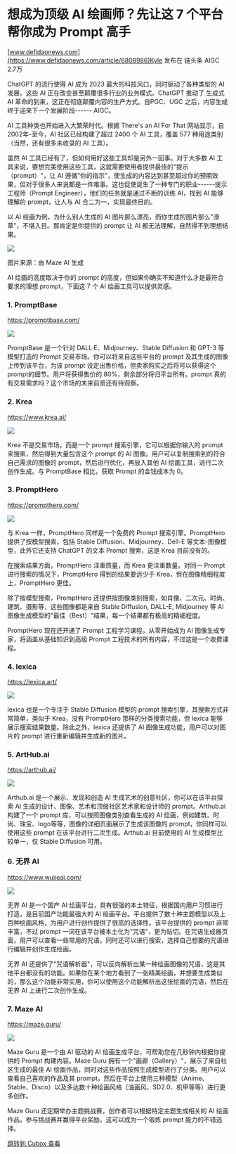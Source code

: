 想成为顶级 AI 绘画师？先让这 7 个平台帮你成为 Prompt 高手
====================================

[www.defidaonews.com](https://www.defidaonews.com/article/6808986)Kyle 发布在 链头条 AIGC 2.7万

ChatGPT 的流行使得 AI 成为 2023 最大的科技风口，同时驱动了各种类型的 AI 发展。这些 AI 正在改变甚至颠覆很多行业的业务模式。ChatGPT 推动了 生成式 AI 革命的到来，这正在彻底颠覆内容的生产方式。自PGC、UGC 之后，内容生成终于迎来下一个发展阶段------ AIGC。

AI 工具种类也开始进入大繁荣时代。根据 There's an AI For That 网站显示，自 2002年-至今，AI 社区已经构建了超过 2400 个 AI 工具，覆盖 577 种用途类别（当然，还有很多未收录的 AI 工具）。

虽然 AI 工具已经有了，但如何用好这些工具却是另外一回事。对于大多数 AI 工具来说，要想完美使用这些工具，这就需要使用者提供最佳的"提示（prompt）"，让 AI 遵循"你的指示"，使生成的内容达到甚至超过你的预期效果，但对于很多人来说都是一件难事。这也促使诞生了一种专门的职业------提示工程师（Prompt Engineer），他们的任务就是通过不断的训练 AI，找到 AI 能够理解的 prompt，让人与 AI 合二为一，实现最终目的。

以 AI 绘画为例，为什么别人生成的 AI 图片那么漂亮，而你生成的图片那么"潦草"，不堪入目。那肯定是你提供的 prompt 让 AI 都无法理解，自然得不到理想结果。

![](https://image.cubox.pro/article/2023032322431963823/59655.jpg)

图片来源：由 Maze AI 生成

AI 绘画的高度取决于你的 prompt 的高度，但如果你确实不知道什么才是最符合要求的理想 prompt，下面这 7 个 AI 绘画工具可以提供灵感。

### 1. PromptBase

<https://promptbase.com/>

![](https://image.cubox.pro/article/2023040610331337887/27103.jpg?imageMogr2/quality/90/ignore-error/1)

PromptBase 是一个针对 DALL·E、Midjourney、Stable Diffusion 和 GPT-3 等模型打造的 Prompt 交易市场。你可以将来自这些平台的 prompt 及其生成的图像上传到该平台，为该 prompt 设定出售价格，但卖家购买之后将可以获得这个prompt的细节。用户将获得售价的 80%，剩余部分将归平台所有。prompt 真的有交易需求吗？这个市场的未来前景还有待观察。

### 2. Krea

<https://www.krea.ai/>

![](https://image.cubox.pro/article/2023040610331349232/75329.jpg?imageMogr2/quality/90/ignore-error/1)

Krea 不是交易市场，而是一个 prompt 搜索引擎，它可以根据你输入的 prompt 来搜索，然后得到大量包含这个 prompt 的 AI 图像。用户可以复制搜索到的符合自己需求的图像的 prompt，然后进行优化，再放入其他 AI 绘画工具，进行二次创作生成。与 PromptBase 相比，获取 Prompt 的金钱成本为 0。

### 3. PromptHero

<https://prompthero.com/>

![](https://image.cubox.pro/article/2023040610331346502/38734.jpg?imageMogr2/quality/90/ignore-error/1)

与 Krea 一样，PromptHero 同样是一个免费的 Prompt 搜索引擎。PromptHero 提供了按模型搜索，包括 Stable Diffusion、Midjourney、Dell-E 等文本-图像模型，此外它还支持 ChatGPT 的文本 Prompt 搜索，这是 Krea 目前没有的。

在搜索结果方面，PromptHero 注重质量，而 Krea 更注重数量。对同一 Prompt 进行搜索的情况下，PromptHero 得到的结果要远少于 Krea，但在图像精细程度上，PromptHero 更佳。

除了按模型搜索，PromptHero 还提供按图像类别搜索，如肖像、二次元、时尚、建筑、摄影等，这些图像都是来自 Stable Diffusion, DALL-E, Midjourney 等 AI 图像生成模型的"最佳（Best）"结果，每一个结果都有极高的精细程度。

PromptHero 现在还开通了 Prompt 工程学习课程，从零开始成为 AI 图像生成专家，将涵盖从基础知识到高级 Prompt 工程技术的所有内容，不过这是一个收费课程。

### 4. lexica

<https://lexica.art/>

![](https://image.cubox.pro/article/2023040610331320634/13612.jpg?imageMogr2/quality/90/ignore-error/1)

lexica 也是一个专注于 Stable Diffusion 模型的 prompt 搜索引擎，其搜索方式非常简单，类似于 Krea，没有 PromptHero 那样的分类搜索功能，但 lexica 能够展示搜索结果数量。除此之外，lexica 还提供了 AI 图像生成功能，用户可以对图片的 prompt 进行重新编辑并生成新的图片。

### 5. ArtHub.ai

<https://arthub.ai/>

![](https://image.cubox.pro/article/2023040610331356442/50054.jpg?imageMogr2/quality/90/ignore-error/1)

Arthub.ai 是一个展示、发现和创造 AI 生成艺术的创意社区，你可以在该平台探索 AI 生成的设计、图像、艺术和顶级社区艺术家和设计师的 prompt。Arthub.ai 构建了一个 prompt 库，可以按照图像类别查看生成的 AI 绘画，例如建筑、时尚、珠宝、logo等等，图像的详细页面展示了生成该图像的 prompt，你同样可以使用这些 prompt 在该平台进行二次生成。Arthub.ai 目前使用的 AI 生成模型比较单一，仅 Stable Diffusion 可用。

### 6. 无界 AI

<https://www.wujieai.com/>

![](https://image.cubox.pro/article/2023040610331389808/81353.jpg?imageMogr2/quality/90/ignore-error/1)

无界 AI 是一个国产 AI 绘画平台，具有很强的本土特征，根据国内用户习惯进行打造，是目前国产功能最强大的 AI 绘画平台。平台提供了数十种主题模型以及上百种绘画风格，为用户进行创作提供了很高的选择性。该平台提供的 prompt 非常丰富，不过 prompt 一词在该平台被本土化为"咒语"，更为贴切。在咒语生成器页面，用户可以查看一些常用的咒语，同时还可以进行搜索，选择自己想要的咒语进行编辑并创作生成绘画。

无界 AI 还提供了"咒语解析器"，可以反向解析出某一种绘画图像的咒语，这是其他平台都没有的功能。如果你在某个地方看到了一张精美绘画，并想要生成类似的，那么这个功能非常实用，你可以使用这个功能解析出这张绘画的咒语，然后在无界 AI 上进行二次创作生成。

### 7. Maze AI

<https://maze.guru/>

![](https://image.cubox.pro/article/2023040610331375239/60049.jpg?imageMogr2/quality/90/ignore-error/1)

Maze Guru 是一个由 AI 驱动的 AI 绘画生成平台，可帮助您在几秒钟内根据你提供的 Prompt 构建内容。Maze Guru 拥有一个"画廊（Gallery）"，展示了来自社区生成的最佳 AI 绘画作品，同时对这些作品按照生成模型进行了分类。用户可以查看自己喜欢的作品及其 prompt，然后在平台上使用三种模型（Anime、Stable、Disco）以及多达数十种绘画风格（油画风、SD2.0、机甲等等）进行更多创作。

Maze Guru 还定期举办主题挑战赛，创作者可以根据特定主题生成相关的 AI 绘画作品，参与挑战赛并赢得平台奖励，这可以成为一个锻炼 prompt 能力的不错选择。

[跳转到 Cubox 查看](https://cubox.pro/my/card?id=7043479523551085282)
